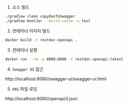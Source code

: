 1. 소스 빌드
```bash
./gradlew clean copyOasToSwagger
./gradlew bootJar --build-cache -x test
```

2. 컨테이너 이미지 빌드
```bash
docker build -t restdoc-openapi .
```

3. 컨테이너 실행
```bash
docker run --rm -p 8080:8080 -t restdoc-openapi:latest
```

4. `Swagger UI` 접근

http://localhost:8080/swagger-ui/swagger-ui.html

5. `OAS` 파일 로딩

http://localhost:8080/openapi3.json


